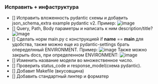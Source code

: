 ### Исправить + инфаструктура
- [] Исправить вложенность pydantic схемы и добавить json_schema_extra example pydantic v2. Пример:
![image](https://github.com/user-attachments/assets/b4cad465-9f9f-413e-ac85-194e45a47d66)
- [] Query, Path, Body параметры и написать к ним description/title?
![image](https://github.com/user-attachments/assets/f01cc67d-dd86-4a0f-9420-e616b58046f3)
- [] Сделать норм main.py с конструкцией if __name__ == __main__ для удобства, также можно еще из pydantic-settings брать опеределнный ENVIRONMENT. Пример:
![image](https://github.com/user-attachments/assets/c2b35734-42d5-42ae-b05c-477358bf5c40)
Также можно закрыть docs, при определенном ENVIRONMENT:
![image](https://github.com/user-attachments/assets/0ecc4a1f-d8c5-4d8b-99d4-e67d8e6c1f84)
- [] Изменить название модели во множественное число.
- [] Проверить status_code и response_model(схема pydantic).
- [] Добавит Makefile (вкусовщина)
- [] Добавить стандартный линтер и форматер
